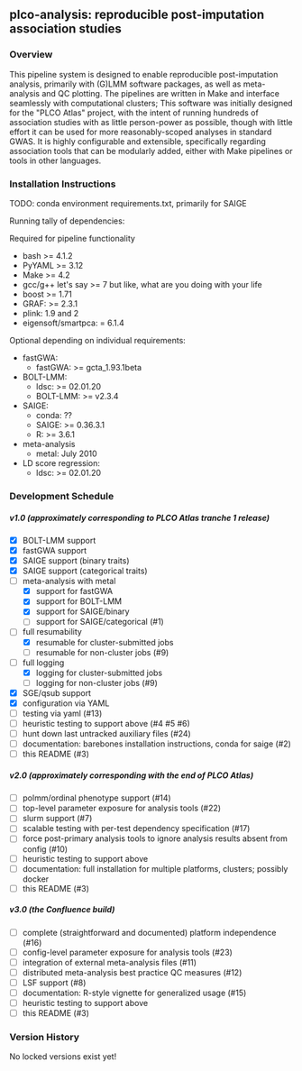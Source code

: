 ## plco-analysis: reproducible post-imputation association studies

### Overview

This pipeline system is designed to enable reproducible post-imputation analysis,
primarily with (G)LMM software packages, as well as meta-analysis and QC plotting.
The pipelines are written in Make and interface seamlessly with computational clusters;
This software was initially designed for the "PLCO Atlas" project, with the intent
of running hundreds of association studies with as little person-power as possible,
though with little effort it can be used for more reasonably-scoped analyses in standard
GWAS. It is highly configurable and extensible, specifically regarding association tools
that can be modularly added, either with Make pipelines or tools in other languages.

### Installation Instructions

TODO: conda environment requirements.txt, primarily for SAIGE

Running tally of dependencies:

Required for pipeline functionality
- bash >= 4.1.2
- PyYAML >= 3.12
- Make >= 4.2
- gcc/g++ let's say >= 7 but like, what are you doing with your life
- boost >= 1.71
- GRAF: >= 2.3.1
- plink: 1.9 and 2
- eigensoft/smartpca: = 6.1.4

Optional depending on individual requirements:
- fastGWA:
  - fastGWA: >= gcta_1.93.1beta
- BOLT-LMM:
  - ldsc: >= 02.01.20
  - BOLT-LMM: >= v2.3.4
- SAIGE:
  - conda: ??
  - SAIGE: >= 0.36.3.1
  - R: >= 3.6.1
- meta-analysis
  - metal: July 2010
- LD score regression:
  - ldsc: >= 02.01.20


### Development Schedule
##### v1.0 (approximately corresponding to PLCO Atlas tranche 1 release)
- [x] BOLT-LMM support
- [x] fastGWA support
- [x] SAIGE support (binary traits)
- [x] SAIGE support (categorical traits)
- [ ] meta-analysis with metal
  - [x] support for fastGWA
  - [x] support for BOLT-LMM
  - [x] support for SAIGE/binary
  - [ ] support for SAIGE/categorical (#1)
- [ ] full resumability
  - [x] resumable for cluster-submitted jobs
  - [ ] resumable for non-cluster jobs (#9)
- [ ] full logging
  - [x] logging for cluster-submitted jobs
  - [ ] logging for non-cluster jobs (#9)
- [x] SGE/qsub support
- [x] configuration via YAML
- [ ] testing via yaml (#13)
- [ ] heuristic testing to support above (#4 #5 #6)
- [ ] hunt down last untracked auxiliary files (#24)
- [ ] documentation: barebones installation instructions, conda for saige (#2)
- [ ] this README (#3)

##### v2.0 (approximately corresponding with the end of PLCO Atlas)
- [ ] polmm/ordinal phenotype support (#14)
- [ ] top-level parameter exposure for analysis tools (#22)
- [ ] slurm support (#7)
- [ ] scalable testing with per-test dependency specification (#17)
- [ ] force post-primary analysis tools to ignore analysis results absent from config (#10)
- [ ] heuristic testing to support above
- [ ] documentation: full installation for multiple platforms, clusters; possibly docker
- [ ] this README (#3)

##### v3.0 (the Confluence build)
- [ ] complete (straightforward and documented) platform independence (#16)
- [ ] config-level parameter exposure for analysis tools (#23)
- [ ] integration of external meta-analysis files (#11)
- [ ] distributed meta-analysis best practice QC measures (#12)
- [ ] LSF support (#8)
- [ ] documentation: R-style vignette for generalized usage (#15)
- [ ] heuristic testing to support above
- [ ] this README (#3)

### Version History
No locked versions exist yet!
